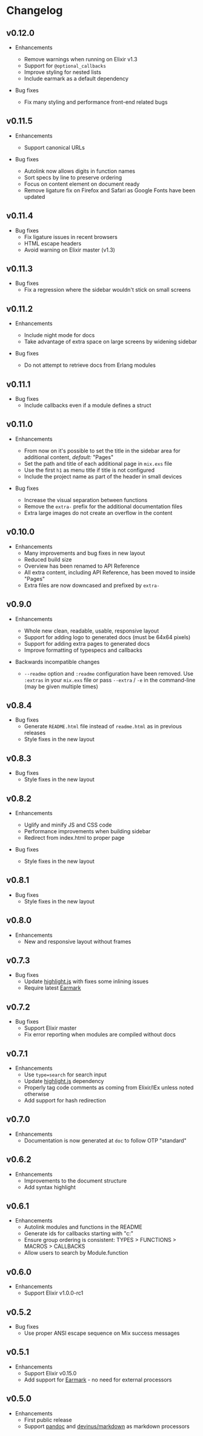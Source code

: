 # Changelog

## v0.12.0

  * Enhancements
    * Remove warnings when running on Elixir v1.3
    * Support for `@optional_callbacks`
    * Improve styling for nested lists
    * Include earmark as a default dependency

  * Bug fixes
    * Fix many styling and performance front-end related bugs

## v0.11.5

  * Enhancements
    * Support canonical URLs

  * Bug fixes
    * Autolink now allows digits in function names
    * Sort specs by line to preserve ordering
    * Focus on content element on document ready
    * Remove ligature fix on Firefox and Safari as Google Fonts have been updated

## v0.11.4

  * Bug fixes
    * Fix ligature issues in recent browsers
    * HTML escape headers
    * Avoid warning on Elixir master (v1.3)

## v0.11.3

  * Bug fixes
    * Fix a regression where the sidebar wouldn't stick on small screens

## v0.11.2

  * Enhancements
    * Include night mode for docs
    * Take advantage of extra space on large screens by widening sidebar

  * Bug fixes
    * Do not attempt to retrieve docs from Erlang modules

## v0.11.1

  * Bug fixes
    * Include callbacks even if a module defines a struct

## v0.11.0

  * Enhancements
    * From now on it's possible to set the title in the sidebar area for
      additional content, *default:* "Pages"
    * Set the path and title of each additional page in `mix.exs` file
    * Use the first `h1` as menu title if title is not configured
    * Include the project name as part of the header in small devices

  * Bug fixes
    * Increase the visual separation between functions
    * Remove the `extra-` prefix for the additional documentation files
    * Extra large images do not create an overflow in the content

## v0.10.0

  * Enhancements
    * Many improvements and bug fixes in new layout
    * Reduced build size
    * Overview has been renamed to API Reference
    * All extra content, including API Reference, has been moved to inside
      "Pages"
    * Extra files are now downcased and prefixed by `extra-`

## v0.9.0

  * Enhancements
    * Whole new clean, readable, usable, responsive layout
    * Support for adding logo to generated docs (must be 64x64 pixels)
    * Support for adding extra pages to generated docs
    * Improve formatting of typespecs and callbacks

  * Backwards incompatible changes
    * `--readme` option and `:readme` configuration have been removed. Use
      `:extras` in your `mix.exs` file or pass `--extra` / `-e` in the
      command-line (may be given multiple times)

## v0.8.4

  * Bug fixes
    * Generate `README.html` file instead of `readme.html` as in previous
      releases
    * Style fixes in the new layout

## v0.8.3

  * Bug fixes
    * Style fixes in the new layout

## v0.8.2

  * Enhancements
    * Uglify and minify JS and CSS code
    * Performance improvements when building sidebar
    * Redirect from index.html to proper page

  * Bug fixes
    * Style fixes in the new layout

## v0.8.1

  * Bug fixes
    * Style fixes in the new layout

## v0.8.0

  * Enhancements
    * New and responsive layout without frames

## v0.7.3

  * Bug fixes
    * Update [highlight.js][] with fixes some inlining issues
    * Require latest [Earmark][]

## v0.7.2

  * Bug fixes
    * Support Elixir master
    * Fix error reporting when modules are compiled without docs

## v0.7.1

  * Enhancements
    * Use `type=search` for search input
    * Update [highlight.js][] dependency
    * Properly tag code comments as coming from Elixir/IEx unless noted otherwise
    * Add support for hash redirection

## v0.7.0

  * Enhancements
    * Documentation is now generated at `doc` to follow OTP "standard"

## v0.6.2

  * Enhancements
    * Improvements to the document structure
    * Add syntax highlight

## v0.6.1

  * Enhancements
    * Autolink modules and functions in the README
    * Generate ids for callbacks starting with "c:"
    * Ensure group ordering is consistent: TYPES > FUNCTIONS > MACROS > CALLBACKS
    * Allow users to search by Module.function

## v0.6.0

  * Enhancements
    * Support Elixir v1.0.0-rc1

## v0.5.2

  * Bug fixes
    * Use proper ANSI escape sequence on Mix success messages

## v0.5.1

  * Enhancements
    * Support Elixir v0.15.0
    * Add support for [Earmark][] - no need for external processors

## v0.5.0

  * Enhancements
    * First public release
    * Support [pandoc][] and [devinus/markdown][markdown] as markdown processors

[pandoc]: http://pandoc.org/
[markdown]: https://github.com/devinus/markdown
[earmark]: https://github.com/pragdave/earmark
[highlight.js]: https://highlightjs.org/
